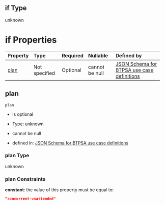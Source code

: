 ## if Type

unknown

# if Properties

| Property      | Type          | Required | Nullable       | Defined by                                                                                                                                                                                                                                  |
| :------------ | :------------ | :------- | :------------- | :------------------------------------------------------------------------------------------------------------------------------------------------------------------------------------------------------------------------------------------ |
| [plan](#plan) | Not specified | Optional | cannot be null | [JSON Schema for BTPSA use case definitions](btpsa-usecase-properties-services-items-allof-1-then-allof-54-then-allof-1-if-properties-plan.md "undefined#/properties/services/items/allOf/1/then/allOf/54/then/allOf/1/if/properties/plan") |

## plan



`plan`

*   is optional

*   Type: unknown

*   cannot be null

*   defined in: [JSON Schema for BTPSA use case definitions](btpsa-usecase-properties-services-items-allof-1-then-allof-54-then-allof-1-if-properties-plan.md "undefined#/properties/services/items/allOf/1/then/allOf/54/then/allOf/1/if/properties/plan")

### plan Type

unknown

### plan Constraints

**constant**: the value of this property must be equal to:

```json
"concurrent-unattended"
```
